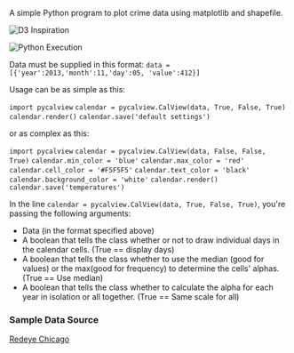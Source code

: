 A simple Python program to plot crime data using matplotlib and shapefile. 

![D3 Inspiration](http://bl.ocks.org/mbostock/4063318)

![Python Execution](https://raw.github.com/oneschirm/python-calview/master/redeye_data_nodates.png)

Data must be supplied in this format:
`data = [{'year':2013,'month':11,'day':05, 'value':412}]`

Usage can be as simple as this: 

`import pycalview`
`calendar = pycalview.CalView(data, True, False, True)`
`calendar.render()`
`calendar.save('default settings')`

or as complex as this:

`import pycalview`
`calendar = pycalview.CalView(data, False, False, True)`
`calendar.min_color = 'blue'`
`calendar.max_color = 'red'`
`calendar.cell_color = '#F5F5F5'`
`calendar.text_color = 'black'`
`calendar.background_color = 'white'`
`calendar.render()`
`calendar.save('temperatures')`

In the line `calendar = pycalview.CalView(data, True, False, True)`, you're passing the following arguments:
- Data (in the format specified above)
- A boolean that tells the class whether or not to draw individual days in the calendar cells. (True == display days)
- A boolean that tells the class whether to use the median (good for values) or the max(good for frequency) to determine the cells' alphas. (True == Use median)
- A boolean that tells the class whether to calculate the alpha for each year in isolation or all together. (True == Same scale for all)

### Sample Data Source
[Redeye Chicago](http://homicides.redeyechicago.com/)